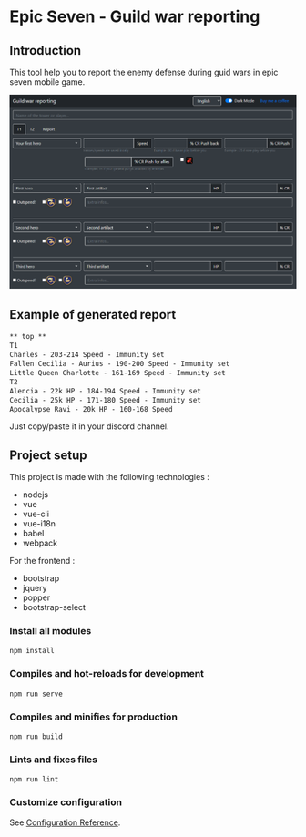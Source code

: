 # Epic Seven - Guild war reporting

## Introduction

This tool help you to report the enemy defense during guid wars in epic seven mobile game.

![screenshot](https://github.com/Apen/epicseven/raw/master/public/assets/images/screen-1.png)

## Example of generated report 

```
** top **
T1
Charles - 203-214 Speed - Immunity set
Fallen Cecilia - Aurius - 190-200 Speed - Immunity set
Little Queen Charlotte - 161-169 Speed - Immunity set
T2
Alencia - 22k HP - 184-194 Speed - Immunity set
Cecilia - 25k HP - 171-180 Speed - Immunity set
Apocalypse Ravi - 20k HP - 160-168 Speed
```
Just copy/paste it in your discord channel.

## Project setup

This project is made with the following technologies :

* nodejs
* vue
* vue-cli
* vue-i18n
* babel
* webpack

For the frontend :

* bootstrap
* jquery
* popper
* bootstrap-select

### Install all modules

```
npm install
```

### Compiles and hot-reloads for development

```
npm run serve
```

### Compiles and minifies for production

```
npm run build
```

### Lints and fixes files

```
npm run lint
```

### Customize configuration
See [Configuration Reference](https://cli.vuejs.org/config/).
